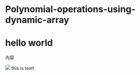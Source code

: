 # Polynomial-operations-using-dynamic-array
<h1>hello world</h1>
<p>內容</p>
<img src="https://images2.gamme.com.tw/news2/2017/97/59/qZqapqWblqCbp6Q.jpg">
<a>this is test!</a><br>
